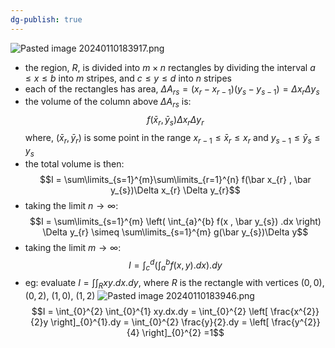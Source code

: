 ```yaml
---
dg-publish: true
---
```


![Pasted image 20240110183917.png](/img/user/pics/Pasted%20image%2020240110183917.png) 
- the region, $R$, is divided into $m\times n$ rectangles by dividing the interval $a \leq x \leq b$ into $m$ stripes, and $c \leq y \leq d$ into $n$ stripes
- each of the rectangles has area, $\Delta A_{rs} = (x_{r}-x_{r-1})(y_{s}-y_{s-1}) = \Delta x_{r} \Delta y_{s}$
- the volume of the column above $\Delta A_{rs}$ is: 
$$f(\bar x_{r} , \bar y_{s})\Delta x_{r} \Delta y_{r}$$
		where, $(\bar x_{r} , \bar y_{r})$ is some point in the range $x_{r-1} \leq \bar x_{r} \leq x_{r}$ and $y_{s-1} \leq \bar y_{s} \leq y_{s}$
- the total volume is then: 
$$I = \sum\limits_{s=1}^{m}\sum\limits_{r=1}^{n} f(\bar x_{r} , \bar y_{s})\Delta x_{r} \Delta y_{r}$$
- taking the limit $n\to \infty$: 
$$I = \sum\limits_{s=1}^{m} \left( \int_{a}^{b} f(x , \bar y_{s}) .dx \right) \Delta y_{r} \simeq \sum\limits_{s=1}^{m} g(\bar y_{s})\Delta y$$
- taking the limit $m\to \infty$: 
$$I = \int_{c}^{d} \left(\int_{a}^{b} f(x, y) .dx \right) .dy$$
- eg: evaluate $I = \int\int_{R} xy.dx.dy$, where $R$ is the rectangle with vertices $(0,0)$, $(0,2)$, $(1,0)$, $(1,2)$
	![Pasted image 20240110183946.png](/img/user/pics/Pasted%20image%2020240110183946.png) 
	$$I = \int_{0}^{2} \int_{0}^{1} xy.dx.dy = \int_{0}^{2} \left[ \frac{x^{2}}{2}y \right]_{0}^{1}.dy = \int_{0}^{2} \frac{y}{2}.dy = \left[ \frac{y^{2}}{4} \right]_{0}^{2} =1$$